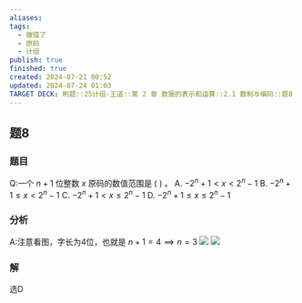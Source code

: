 ```yaml
---
aliases: 
tags:
  - 做错了
  - 原码
  - 计组
publish: true
finished: true
created: 2024-07-21 00:52
updated: 2024-07-24 01:03
TARGET DECK: 刷题::25计组-王道::第 2 章 数据的表示和运算::2.1 数制与编码::题8
---
```


## 题8
### 题目
Q:一个 $n + 1$ 位整数 $x$ 原码的数值范围是 ( ) 。
A. $- {2}^{n} + 1 < x < {2}^{n} - 1$ B. $- {2}^{n} + 1 \leq x < {2}^{n} - 1$
C. $- {2}^{n} + 1 < x \leq {2}^{n} - 1$ D. $- {2}^{n} + 1 \leq x \leq {2}^{n} - 1$
### 分析
A:注意看图，字长为4位，也就是 $n+1=4\implies n=3$
![](https://img.hwenyi.live/202407221639713.webp)
![](https://img.hwenyi.live/202407240106965.webp)
### 解
选D
<!--ID: 1721760736477-->
